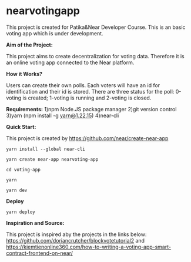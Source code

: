 # nearvotingapp

This project is created for Patika&Near Developer Course. This is an basic voting app which is under development. 


**Aim of the Project:**

This project aims to create decentralization for voting data. Therefore it is an online voting app connected to the Near platform. 

**How it Works?**

Users can create their own polls. Each voters will have an id for identification and their id is stored. There are three status for the poll: 0-voting is created; 1-voting is running and 2-voting is closed.

**Requirements:**
1)npm Node.JS package manager
2)git version control
3)yarn (npm install -g yarn@1.22.15)
4)near-cli

**Quick Start:**

This project is created by https://github.com/near/create-near-app
```
yarn install --global near-cli
```
```
yarn create near-app nearvoting-app

```
```
cd voting-app

```
```
yarn

```
```
yarn dev

```

**Deploy**
```
yarn deploy

```

**Inspiration and Source:**

This project is inspired aby the projects in the links below:
https://github.com/doriancrutcher/blockvotetutorial2
and
https://kiemtienonline360.com/how-to-writing-a-voting-app-smart-contract-frontend-on-near/
